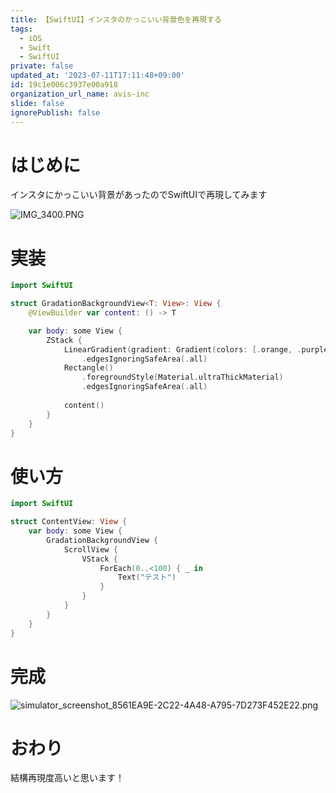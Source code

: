 ```yaml
---
title: 【SwiftUI】インスタのかっこいい背景色を再現する
tags:
  - iOS
  - Swift
  - SwiftUI
private: false
updated_at: '2023-07-11T17:11:48+09:00'
id: 19c1e006c3937e00a918
organization_url_name: avis-inc
slide: false
ignorePublish: false
---
```

# はじめに
インスタにかっこいい背景があったのでSwiftUIで再現してみます

![IMG_3400.PNG](https://qiita-image-store.s3.ap-northeast-1.amazonaws.com/0/1745371/239c42ca-90a6-f8d1-f327-4e3d8bc885cd.png)

# 実装
```swift
import SwiftUI

struct GradationBackgroundView<T: View>: View {
    @ViewBuilder var content: () -> T

    var body: some View {
        ZStack {
            LinearGradient(gradient: Gradient(colors: [.orange, .purple, .cyan, .blue, .green, .yellow]), startPoint: .topLeading, endPoint: .bottomTrailing)
                .edgesIgnoringSafeArea(.all)
            Rectangle()
                .foregroundStyle(Material.ultraThickMaterial)
                .edgesIgnoringSafeArea(.all)
            
            content()
        }
    }
}
```

# 使い方
```swift
import SwiftUI

struct ContentView: View {
    var body: some View {
        GradationBackgroundView {
            ScrollView {
                VStack {
                    ForEach(0..<100) { _ in
                        Text("テスト")
                    }
                }
            }
        }
    }
}
```

# 完成
![simulator_screenshot_8561EA9E-2C22-4A48-A795-7D273F452E22.png](https://qiita-image-store.s3.ap-northeast-1.amazonaws.com/0/1745371/560ab35f-fbde-85f9-f586-a2ec7249a0bc.png)

# おわり
結構再現度高いと思います！
